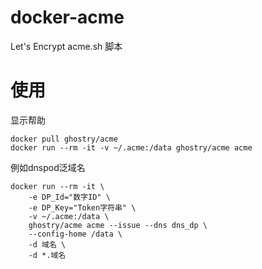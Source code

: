 # docker-acme
Let's Encrypt acme.sh 脚本

# 使用
显示帮助
```
docker pull ghostry/acme
docker run --rm -it -v ~/.acme:/data ghostry/acme acme
```
例如dnspod泛域名
```
docker run --rm -it \
    -e DP_Id="数字ID" \
    -e DP_Key="Token字符串" \
    -v ~/.acme:/data \
    ghostry/acme acme --issue --dns dns_dp \
    --config-home /data \
    -d 域名 \
    -d *.域名
```